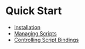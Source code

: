 # Quick Start
- [Installation](./installation.md)
- [Managing Scripts](./managing-scripts.md)
- [Controlling Script Bindings](./controlling-script-bindings.md)